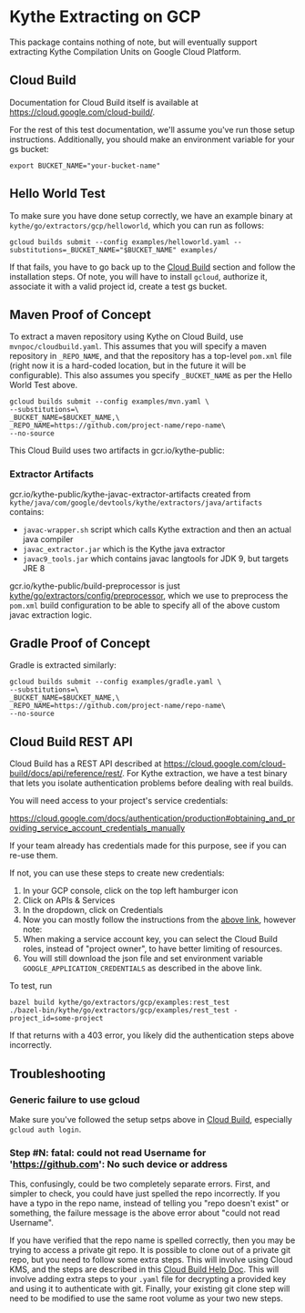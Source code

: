 # Kythe Extracting on GCP

This package contains nothing of note, but will eventually support extracting
Kythe Compilation Units on Google Cloud Platform.

## Cloud Build

Documentation for Cloud Build itself is available at
https://cloud.google.com/cloud-build/.

For the rest of this test documentation, we'll assume you've run those setup
instructions.  Additionally, you should make an environment variable for your
gs bucket:

```
export BUCKET_NAME="your-bucket-name"
```

## Hello World Test

To make sure you have done setup correctly, we have an example binary at
`kythe/go/extractors/gcp/helloworld`, which you can run as follows:

```
gcloud builds submit --config examples/helloworld.yaml --substitutions=_BUCKET_NAME="$BUCKET_NAME" examples/
```

If that fails, you have to go back up to the [Cloud Build](#cloud-build) section
and follow the installation steps.  Of note, you will have to install `gcloud`,
authorize it, associate it with a valid project id, create a test gs bucket.

## Maven Proof of Concept

To extract a maven repository using Kythe on Cloud Build, use
`mvnpoc/cloudbuild.yaml`.  This assumes that you will specify a maven repository
in `_REPO_NAME`, and that the repository has a top-level `pom.xml` file (right
now it is a hard-coded location, but in the future it will be configurable).
This also assumes you specify `_BUCKET_NAME` as per the Hello World Test above.

```
gcloud builds submit --config examples/mvn.yaml \
--substitutions=\
_BUCKET_NAME=$BUCKET_NAME,\
_REPO_NAME=https://github.com/project-name/repo-name\
--no-source
```

This Cloud Build uses two artifacts in gcr.io/kythe-public:

### Extractor Artifacts

gcr.io/kythe-public/kythe-javac-extractor-artifacts created from
`kythe/java/com/google/devtools/kythe/extractors/java/artifacts` contains:

* `javac-wrapper.sh` script which calls Kythe extraction and then an actual java
  compiler
* `javac_extractor.jar` which is the Kythe java extractor
* `javac9_tools.jar` which contains javac langtools for JDK 9, but targets JRE 8

gcr.io/kythe-public/build-preprocessor is just
[kythe/go/extractors/config/preprocessor](https://github.com/google/kythe/blob/master/kythe/go/extractors/config/preprocessor/preprocessor.go),
which we use to preprocess the `pom.xml` build configuration to be able to
specify all of the above custom javac extraction logic.

## Gradle Proof of Concept

Gradle is extracted similarly:

```
gcloud builds submit --config examples/gradle.yaml \
--substitutions=\
_BUCKET_NAME=$BUCKET_NAME,\
_REPO_NAME=https://github.com/project-name/repo-name\
--no-source
```

## Cloud Build REST API

Cloud Build has a REST API described at
https://cloud.google.com/cloud-build/docs/api/reference/rest/.  For Kythe
extraction, we have a test binary that lets you isolate authentication problems
before dealing with real builds.

You will need access to your project's service credentials:

https://cloud.google.com/docs/authentication/production#obtaining_and_providing_service_account_credentials_manually

If your team already has credentials made for this purpose, see if you can
re-use them.

If not, you can use these steps to create new credentials:

1. In your GCP console, click on the top left hamburger icon
2. Click on APIs & Services
3. In the dropdown, click on Credentials
4. Now you can mostly follow the instructions from the [above link](https://cloud.google.com/docs/authentication/production#obtaining_and_providing_service_account_credentials_manually),
   however note:
5. When making a service account key, you can select the Cloud Build roles,
   instead of "project owner", to have better limiting of resources.
6. You will still download the json file and set environment variable
   `GOOGLE_APPLICATION_CREDENTIALS` as described in the above link.

To test, run

```
bazel build kythe/go/extractors/gcp/examples:rest_test
./bazel-bin/kythe/go/extractors/gcp/examples/rest_test -project_id=some-project
```

If that returns with a 403 error, you likely did the authentication steps above
incorrectly.

## Troubleshooting

### Generic failure to use gcloud

Make sure you've followed the setup setps above in [Cloud Build](#cloud-build),
especially `gcloud auth login`.

### Step #N: fatal: could not read Username for 'https://github.com': No such device or address

This, confusingly, could be two completely separate errors.  First, and simpler
to check, you could have just spelled the repo incorrectly.  If you have a
typo in the repo name, instead of telling you "repo doesn't exist" or something,
the failure message is the above error about "could not read Username".

If you have verified that the repo name is spelled correctly, then you may be
trying to access a private git repo.  It is possible to clone out of a private
git repo, but you need to follow some extra steps.  This will involve using
Cloud KMS, and the steps are described in this
[Cloud Build Help
Doc](https://cloud.google.com/cloud-build/docs/access-private-github-repos).
This will involve adding extra steps to your `.yaml` file for decrypting a
provided key and using it to authenticate with git.  Finally, your existing git
clone step will need to be modified to use the same root volume as your two new
steps.
